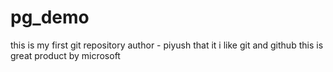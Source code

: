 # pg_demo
this is my first git repository
author - piyush that it 
i like git and github 
this is great product by microsoft 
